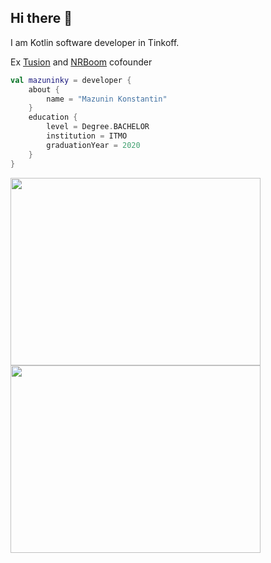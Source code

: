 ## Hi there 👋

I am Kotlin software developer in Tinkoff.

Ex [Tusion](https://tusion.xyz/) and [NRBoom](https://nrboom.com/) cofounder

```kotlin
val mazuninky = developer {
    about {
        name = "Mazunin Konstantin"
    }
    education {
        level = Degree.BACHELOR
        institution = ITMO
        graduationYear = 2020
    }
}
```

<div>
    <a href="https://github.com/mazuninky"><img height="300" width="400" src="https://github-readme-stats.vercel.app/api?username=mazuninky&show_icons=true&theme=buefy" /></a>
    <a href="https://github.com/mazuninky"><img height="300" width="400" src="https://github-readme-stats.vercel.app/api/top-langs/?username=mazuninky&layout=compact&hide=Jupyter+Notebook,TeX11" /></a>
</div>
